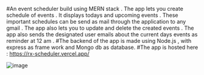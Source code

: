 #An event scheduler build using MERN stack . 
The app lets you create schedule of events . It displays todays and upcoming events . These important schedules can be send as mail through the application to any gmail . The app also lets you to update and delete the created events . The app also sends the designated user emails about the current days events as reminder at 12 am . 
#The backend of the app is made using Node.js , with express as frame work and Mongo db as database.
#The app is hosted here : https://rx-scheduler.vercel.app/

![image](https://user-images.githubusercontent.com/84636207/194614081-b43aebc3-3cbc-46cb-83dd-12661a47a8f9.png)
